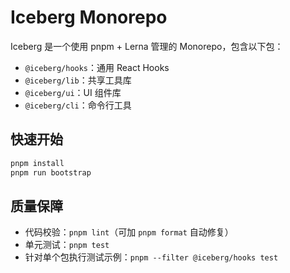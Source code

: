 # Iceberg Monorepo

Iceberg 是一个使用 pnpm + Lerna 管理的 Monorepo，包含以下包：

- `@iceberg/hooks`：通用 React Hooks
- `@iceberg/lib`：共享工具库
- `@iceberg/ui`：UI 组件库
- `@iceberg/cli`：命令行工具

## 快速开始

```bash
pnpm install
pnpm run bootstrap
```

## 质量保障

- 代码校验：`pnpm lint`（可加 `pnpm format` 自动修复）
- 单元测试：`pnpm test`
- 针对单个包执行测试示例：`pnpm --filter @iceberg/hooks test`
